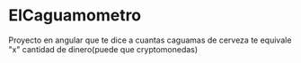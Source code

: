 # ElCaguamometro
Proyecto en angular que te dice a cuantas caguamas de cerveza te equivale "x" cantidad de dinero(puede que cryptomonedas) 
